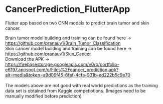 # CancerPrediction_FlutterApp
Flutter app based on two CNN models to predict brain tumor and skin cancer.

Brain tumor model building and training can be found here -> https://github.com/pranauv1/Brain_Tumor_Classification
<br>Skin cancer model building and training can be found here -> https://github.com/pranauv1/Skin_Cancer
<br>Download the APK -> https://firebasestorage.googleapis.com/v0/b/portfolio-e6197.appspot.com/o/Files%2Fcancer_prediction.apk?alt=media&token=a9d09f45-6faf-4cfa-931b-ed222b5c9e70
<br><br>
The models above are not good with real world predictions as the training data set is obtained from Kaggle competiotions. (Images need to be manually modified before prediction)
